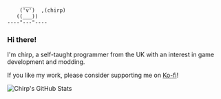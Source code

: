 ```
     ___
    ('v')  ,(chirp)
   ((___))
----"---"----
```
### Hi there!

I'm chirp, a self-taught programmer from the UK with an interest in game development and modding.

If you like my work, please consider supporting me on [Ko-fi](https://ko-fi.com/chirpxiv)!

![Chirp's GitHub Stats](https://github-readme-stats-khaki-gamma.vercel.app/api/top-langs/?username=chirpxiv&layout=compact&theme=dracula&hide=GLSL)
